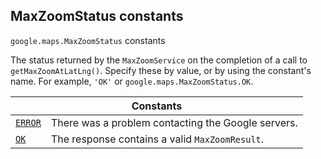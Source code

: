 
<devsite-heading text=" MaxZoomStatus constants" for="MaxZoomStatus" level="h2" link="" toc="" back-to-top=""><h2 id="MaxZoomStatus" is-upgraded="">MaxZoomStatus constants</h2></devsite-heading>
<p>
<code translate="no" dir="ltr"><span itemprop="path">google.maps</span>.<span itemprop="name">MaxZoomStatus</span></code>
constants
</p>
<p>The status returned by the <code translate="no" dir="ltr">MaxZoomService</code> on the completion of a call to <code translate="no" dir="ltr">getMaxZoomAtLatLng()</code>. Specify these by value, or by using the constant's name. For example, <code translate="no" dir="ltr">'OK'</code> or <code translate="no" dir="ltr">google.maps.MaxZoomStatus.OK</code>.</p>
<div class="devsite-table-wrapper"><table class="constants responsive" summary="MaxZoomStatus constants">
<thead>
<tr><th colspan="2">Constants</th>
</tr></thead>
<tbody>
<tr id="MaxZoomStatus.ERROR">
<td itemprop="property"><code translate="no" dir="ltr"><a class="secret-link" href="#MaxZoomStatus.ERROR"><span>ERROR</span></a></code></td>
<td>There was a problem contacting the Google servers.</td>
</tr>
<tr id="MaxZoomStatus.OK">
<td itemprop="property"><code translate="no" dir="ltr"><a class="secret-link" href="#MaxZoomStatus.OK"><span>OK</span></a></code></td>
<td>The response contains a valid <code translate="no" dir="ltr"><span>MaxZoomResult</span></code>.</td>
</tr>
</tbody>
</table></div>
<script src="replace_links.js"></script>
